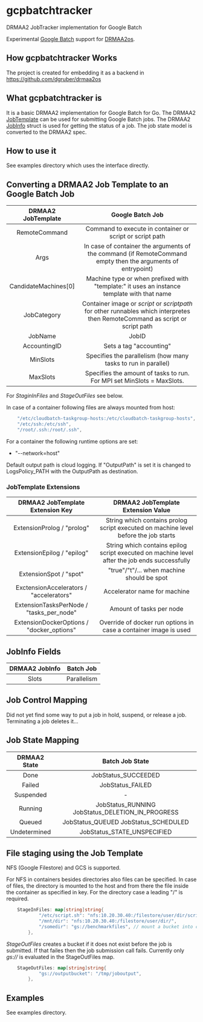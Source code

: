 # gcpbatchtracker

DRMAA2 JobTracker implementation for Google Batch

Experimental [Google Batch](https://cloud.google.com/blog/products/compute/new-batch-service-processes-batch-jobs-on-google-cloud) support for [DRMAA2os](https://github.com/dgruber/drmaa2os).

## How gcpbatchtracker Works

The project is created for embedding it as a backend in https://github.com/dgruber/drmaa2os

## What gcpbatchtracker is

It is a basic DRMAA2 implementation for Google Batch for Go. The DRMAA2 [JobTemplate](https://github.com/dgruber/drmaa2interface/blob/master/jobtemplate.go) can be used for submitting
Google Batch jobs. The DRMAA2 [JobInfo](https://github.com/dgruber/drmaa2interface/blob/master/jobinfo.go) struct 
is used for getting the status of a job. The job state model is converted to the DRMAA2 spec.

## How to use it

See examples directory which uses the interface directly.

## Converting a DRMAA2 Job Template to an Google Batch Job

| DRMAA2 JobTemplate   | Google Batch Job            |
| :-------------------:|:-------------------------------:|
| RemoteCommand        | Command to execute in container or script or script path |
| Args                 | In case of container the arguments of the command (if RemoteCommand empty then the arguments of entrypoint) |
| CandidateMachines[0] | Machine type or when prefixed with "template:" it uses an instance template with that name    |
| JobCategory          | Container image or $script$ or $scriptpath$ for other runnables which interpretes then RemoteCommand as script or script path |
| JobName              | JobID |
| AccountingID | Sets a tag "accounting" |
| MinSlots | Specifies the parallelism (how many tasks to run in parallel)|
| MaxSlots | Specifies the amount of tasks to run. For MPI set MinSlots = MaxSlots. |

For _StaginInFiles_ and _StageOutFiles_ see below.

In case of a container following files are always mounted from host:

````go
    "/etc/cloudbatch-taskgroup-hosts:/etc/cloudbatch-taskgroup-hosts",
    "/etc/ssh:/etc/ssh",
    "/root/.ssh:/root/.ssh",
````

For a container the following runtime options are set:

- "--network=host"

Default output path is cloud logging. If "OutputPath" is set it is changed to
LogsPolicy_PATH with the OutputPath as destination.

### JobTemplate Extensions

| DRMAA2 JobTemplate Extension Key | DRMAA2 JobTemplate Extension Value      |
| :-------------------------------:|:---------------------------------------:|
| ExtensionProlog / "prolog"       | String which contains prolog script executed on machine level before the job starts |
| ExtensionEpilog / "epilog"       | String which contains epilog script executed on machine level after the job ends successfully |
| ExtensionSpot / "spot"          |  "true"/"t"/... when machine should be spot |
| ExctensionAccelerators / "accelerators"  | Accelerator name for machine |
| ExtensionTasksPerNode / "tasks_per_node" | Amount of tasks per node |
| ExtensionDockerOptions / "docker_options" | Override of docker run options in case a container image is used|

## JobInfo Fields

| DRMAA2 JobInfo               | Batch Job             |
| :---------------------------:|:---------------------:|
| Slots                        | Parallelism           |

## Job Control Mapping

Did not yet find some way to put a job in hold, suspend, or release a job.
Terminating a job deletes it...

## Job State Mapping

| DRMAA2 State                  | Batch Job State       |
| :----------------------------:|:---------------------:|
| Done                          | JobStatus_SUCCEEDED   |
| Failed                        | JobStatus_FAILED      |
| Suspended                     | -                     |
| Running                       | JobStatus_RUNNING JobStatus_DELETION_IN_PROGRESS |
| Queued                        | JobStatus_QUEUED JobStatus_SCHEDULED             |
| Undetermined                  | JobStatus_STATE_UNSPECIFIED                      |

## File staging using the Job Template

NFS (Google Filestore) and GCS is supported.

For NFS in containers besides directories also files can be specified.
In case of files, the directory is mounted to the host and from there the
file inside the container as specified in key. For the directory case
a leading "/" is required.

````go
    StageInFiles: map[string]string{
            "/etc/script.sh": "nfs:10.20.30.40:/filestore/user/dir/script.sh",
            "/mnt/dir": "nfs:10.20.30.40:/filestore/user/dir/",
            "/somedir": "gs://benchmarkfiles", // mount a bucket into container or host
        },
````

_StageOutFiles_ creates a bucket if it does not exist before the job is submitted.
If that failes then the job submission call fails. Currently only _gs://_ is evaluated
in the StageOutFiles map.

````go
    StageOutFiles: map[string]string{
            "gs://outputbucket": "/tmp/joboutput",
        },
````

## Examples

See examples directory.
